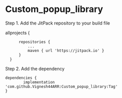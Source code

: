 # Custom_popup_library
Step 1. Add the JitPack repository to your build file



  allprojects {
  
		  repositories {
			  ...
			  maven { url 'https://jitpack.io' }
		  }
	  }
 
 
Step 2. Add the dependency

	dependencies {
	        implementation 'com.github.Vignesh44ARR:Custom_popup_library:Tag'
	}
  
